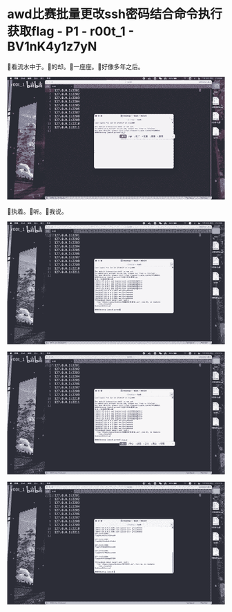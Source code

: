 # awd比赛批量更改ssh密码结合命令执行获取flag - P1 - r00t_1 - BV1nK4y1z7yN

🎼看流水中于。🎼的却。🎼一座座。🎼好像多年之后。

![](img/4c1c4721e10c3edb8642e79f1a05fb3d_1.png)

🎼执着。🎼听。🎼我说。

![](img/4c1c4721e10c3edb8642e79f1a05fb3d_3.png)

![](img/4c1c4721e10c3edb8642e79f1a05fb3d_4.png)

![](img/4c1c4721e10c3edb8642e79f1a05fb3d_5.png)